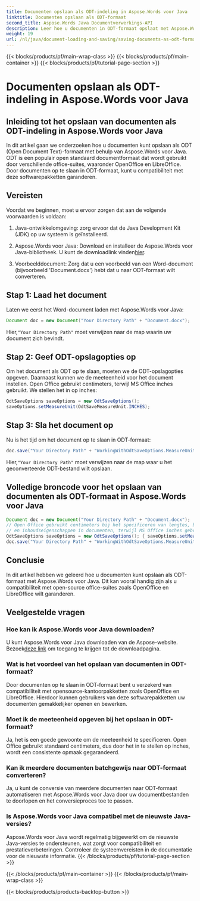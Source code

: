 ```yaml
---
title: Documenten opslaan als ODT-indeling in Aspose.Words voor Java
linktitle: Documenten opslaan als ODT-formaat
second_title: Aspose.Words Java Documentverwerkings-API
description: Leer hoe u documenten in ODT-formaat opslaat met Aspose.Words voor Java. Zorg voor compatibiliteit met open-source office-suites.
weight: 19
url: /nl/java/document-loading-and-saving/saving-documents-as-odt-format/
---
```


{{< blocks/products/pf/main-wrap-class >}}
{{< blocks/products/pf/main-container >}}
{{< blocks/products/pf/tutorial-page-section >}}

# Documenten opslaan als ODT-indeling in Aspose.Words voor Java


## Inleiding tot het opslaan van documenten als ODT-indeling in Aspose.Words voor Java

In dit artikel gaan we onderzoeken hoe u documenten kunt opslaan als ODT (Open Document Text)-formaat met behulp van Aspose.Words voor Java. ODT is een populair open standaard documentformaat dat wordt gebruikt door verschillende office-suites, waaronder OpenOffice en LibreOffice. Door documenten op te slaan in ODT-formaat, kunt u compatibiliteit met deze softwarepakketten garanderen.

## Vereisten

Voordat we beginnen, moet u ervoor zorgen dat aan de volgende voorwaarden is voldaan:

1. Java-ontwikkelomgeving: zorg ervoor dat de Java Development Kit (JDK) op uw systeem is geïnstalleerd.

2.  Aspose.Words voor Java: Download en installeer de Aspose.Words voor Java-bibliotheek. U kunt de downloadlink vinden[hier](https://releases.aspose.com/words/java/).

3. Voorbeelddocument: Zorg dat u een voorbeeld van een Word-document (bijvoorbeeld 'Document.docx') hebt dat u naar ODT-formaat wilt converteren.

## Stap 1: Laad het document

Laten we eerst het Word-document laden met Aspose.Words voor Java:

```java
Document doc = new Document("Your Directory Path" + "Document.docx");
```

 Hier,`"Your Directory Path"` moet verwijzen naar de map waarin uw document zich bevindt.

## Stap 2: Geef ODT-opslagopties op

Om het document als ODT op te slaan, moeten we de ODT-opslagopties opgeven. Daarnaast kunnen we de meeteenheid voor het document instellen. Open Office gebruikt centimeters, terwijl MS Office inches gebruikt. We stellen het in op inches:

```java
OdtSaveOptions saveOptions = new OdtSaveOptions();
saveOptions.setMeasureUnit(OdtSaveMeasureUnit.INCHES);
```

## Stap 3: Sla het document op

Nu is het tijd om het document op te slaan in ODT-formaat:

```java
doc.save("Your Directory Path" + "WorkingWithOdtSaveOptions.MeasureUnit.odt", saveOptions);
```

 Hier,`"Your Directory Path"` moet verwijzen naar de map waar u het geconverteerde ODT-bestand wilt opslaan.

## Volledige broncode voor het opslaan van documenten als ODT-formaat in Aspose.Words voor Java

```java
Document doc = new Document("Your Directory Path" + "Document.docx");
// Open Office gebruikt centimeters bij het specificeren van lengtes, breedtes en andere meetbare opmaak
// en inhoudseigenschappen in documenten, terwijl MS Office inches gebruikt.
OdtSaveOptions saveOptions = new OdtSaveOptions(); { saveOptions.setMeasureUnit(OdtSaveMeasureUnit.INCHES); }
doc.save("Your Directory Path" + "WorkingWithOdtSaveOptions.MeasureUnit.odt", saveOptions);
```

## Conclusie

In dit artikel hebben we geleerd hoe u documenten kunt opslaan als ODT-formaat met Aspose.Words voor Java. Dit kan vooral handig zijn als u compatibiliteit met open-source office-suites zoals OpenOffice en LibreOffice wilt garanderen.

## Veelgestelde vragen

### Hoe kan ik Aspose.Words voor Java downloaden?

 U kunt Aspose.Words voor Java downloaden van de Aspose-website. Bezoek[deze link](https://releases.aspose.com/words/java/) om toegang te krijgen tot de downloadpagina.

### Wat is het voordeel van het opslaan van documenten in ODT-formaat?

Door documenten op te slaan in ODT-formaat bent u verzekerd van compatibiliteit met opensource-kantoorpakketten zoals OpenOffice en LibreOffice. Hierdoor kunnen gebruikers van deze softwarepakketten uw documenten gemakkelijker openen en bewerken.

### Moet ik de meeteenheid opgeven bij het opslaan in ODT-formaat?

Ja, het is een goede gewoonte om de meeteenheid te specificeren. Open Office gebruikt standaard centimeters, dus door het in te stellen op inches, wordt een consistente opmaak gegarandeerd.

### Kan ik meerdere documenten batchgewijs naar ODT-formaat converteren?

Ja, u kunt de conversie van meerdere documenten naar ODT-formaat automatiseren met Aspose.Words voor Java door uw documentbestanden te doorlopen en het conversieproces toe te passen.

### Is Aspose.Words voor Java compatibel met de nieuwste Java-versies?

Aspose.Words voor Java wordt regelmatig bijgewerkt om de nieuwste Java-versies te ondersteunen, wat zorgt voor compatibiliteit en prestatieverbeteringen. Controleer de systeemvereisten in de documentatie voor de nieuwste informatie.
{{< /blocks/products/pf/tutorial-page-section >}}

{{< /blocks/products/pf/main-container >}}
{{< /blocks/products/pf/main-wrap-class >}}

{{< blocks/products/products-backtop-button >}}
